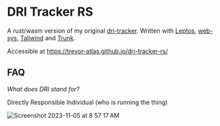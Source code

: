 # DRI Tracker RS
A rust/wasm version of my original [dri-tracker](https://github.com/trevor-atlas/dri-tracker).
Written with [Leptos](https://leptos.dev), [web-sys](https://rustwasm.github.io/wasm-bindgen/web-sys/index.html), [Tailwind](https://tailwindcss.com) and [Trunk](https://trunkrs.dev).

Accessible at
https://trevor-atlas.github.io/dri-tracker-rs/

## FAQ
_What does DRI stand for?_

Directly Responsible Individual (who is running the thing)


![Screenshot 2023-11-05 at 8 57 17 AM](https://github.com/trevor-atlas/dri-tracker-rs/assets/5009188/634e365e-901c-4bf1-b835-e399543deb9a)
